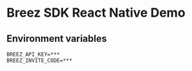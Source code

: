 # Breez SDK React Native Demo

## Environment variables

```
BREEZ_API_KEY=***
BREEZ_INVITE_CODE=***
```
